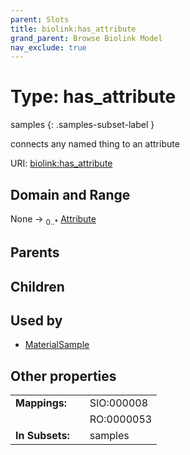 ```yaml
---
parent: Slots
title: biolink:has_attribute
grand_parent: Browse Biolink Model
nav_exclude: true
---
```


# Type: has_attribute

samples
{: .samples-subset-label }


connects any named thing to an attribute

URI: [biolink:has_attribute](https://w3id.org/biolink/vocab/has_attribute)

## Domain and Range

None ->  <sub>0..*</sub> [Attribute](Attribute.md)

## Parents


## Children


## Used by

 * [MaterialSample](MaterialSample.md)

## Other properties

|  |  |  |
| --- | --- | --- |
| **Mappings:** | | SIO:000008 |
|  | | RO:0000053 |
| **In Subsets:** | | samples |

